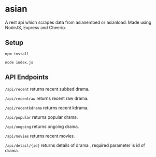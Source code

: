 # asian
 A rest api which scrapes data from asianembed or asianload. Made using NodeJS, Express and Cheerio.

## Setup

```npm install```

```node index.js```

## API Endpoints

```/api/recent``` returns recent subbed drama.

```/api/recentraw``` returns recent raw drama.

```/api/recentkdrama``` returns recent kdrama.

```/api/popular``` returns popular drama.

```/api/ongoing``` returns ongoing drama.

```/api/movies``` returns recent movies.

```/api/detail/{id}``` returns details of drama , required parameter is id of drama.


